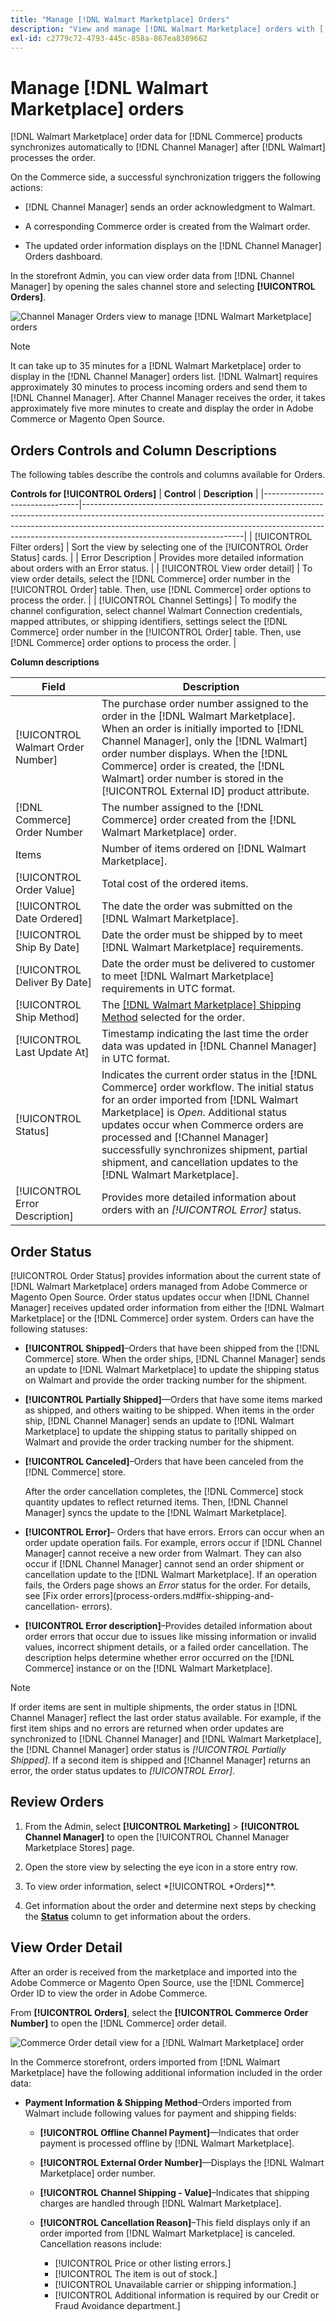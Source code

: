 ```yaml
---
title: "Manage [!DNL Walmart Marketplace] Orders"
description: "View and manage [!DNL Walmart Marketplace] orders with [!DNL Channel Manager] for Adobe Commerce and Magento Open Source."
exl-id: c2779c72-4793-445c-858a-867ea8389662
---
```

# Manage [!DNL Walmart Marketplace] orders

[!DNL Walmart Marketplace] order data for [!DNL Commerce] products synchronizes automatically to [!DNL Channel Manager] after [!DNL Walmart] processes the order.

On the Commerce side, a successful synchronization triggers the following actions:

- [!DNL Channel Manager] sends an order acknowledgment to Walmart.

- A corresponding Commerce order is created from the Walmart order.

- The updated order information displays on the [!DNL Channel Manager] Orders dashboard.

In the storefront Admin, you can view order data from [!DNL Channel Manager] by opening the sales channel store and selecting **[!UICONTROL Orders]**.

![Channel Manager Orders view to manage [!DNL Walmart Marketplace] orders](assets/orders-dashboard-view.png)

>[!NOTE]
>
>It can take up to 35 minutes for a [!DNL Walmart Marketplace] order to display in the [!DNL Channel Manager] orders list. [!DNL Walmart] requires approximately 30 minutes to process incoming orders and send them to [!DNL Channel Manager]. After Channel Manager receives the order, it takes approximately five more minutes to create and display the order in Adobe Commerce or Magento Open Source.

## Orders Controls and Column Descriptions

The following tables describe the controls and columns available for Orders.

**Controls for [!UICONTROL Orders]**
| **Control**                    | **Description**                                                                                                                                                                                                                                                                  |
|--------------------------------|----------------------------------------------------------------------------------------------------------------------------------------------------------------------------------------------------------------------------------------------------------------------------------|
| [!UICONTROL Filter orders]     | Sort the view by selecting one of the [!UICONTROL Order Status] cards.                                                                                                                                                                                                           |
| Error Description              | Provides more detailed information about orders with an Error status.                                                                                                                                                                                                            |
| [!UICONTROL View order detail] | To view order details, select the [!DNL Commerce] order number in the [!UICONTROL Order] table. Then, use [!DNL Commerce] order options to process the order.                                                                                                                    |
| [!UICONTROL Channel Settings]  | To modify the channel configuration, select channel Walmart Connection credentials, mapped attributes, or shipping identifiers, settings  select the [!DNL Commerce] order number in the [!UICONTROL Order] table. Then, use [!DNL Commerce] order options to process the order. |


**Column descriptions**

| Field                             | Description                                                                                                                                                                                                                                                                                                                                                               |
|-----------------------------------|---------------------------------------------------------------------------------------------------------------------------------------------------------------------------------------------------------------------------------------------------------------------------------------------------------------------------------------------------------------------------|
| [!UICONTROL Walmart Order Number] | The purchase order number assigned to the order in the [!DNL Walmart Marketplace]. When an order is initially imported to [!DNL Channel Manager], only the [!DNL Walmart] order number displays. When the [!DNL Commerce] order is created, the [!DNL Walmart] order number is stored in the [!UICONTROL External ID] product attribute.                                  |
| [!DNL Commerce] Order Number      | The number assigned to the [!DNL Commerce] order created from the [!DNL Walmart Marketplace] order.                                                                                                                                                                                                                                                                       |
| Items                             | Number of items ordered on [!DNL Walmart Marketplace].                                                                                                                                                                                                                                                                                                                    |
| [!UICONTROL Order Value]          | Total cost of the ordered items.                                                                                                                                                                                                                                                                                                                                          |
| [!UICONTROL Date Ordered]         | The date the order was submitted on the [!DNL Walmart Marketplace].                                                                                                                                                                                                                                                                                                       |
| [!UICONTROL Ship By Date]         | Date the order must be shipped by to meet [!DNL Walmart Marketplace] requirements.                                                                                                                                                                                                                                                                                        |
| [!UICONTROL Deliver By Date]      | Date the order must be delivered to customer to meet [!DNL Walmart Marketplace] requirements in UTC format.                                                                                                                                                                                                                                                               |
| [!UICONTROL Ship Method]          | The [[!DNL Walmart Marketplace] Shipping Method](https://sellerhelp.walmart.com/s/guide?article=000007893) selected for the order.                                                                                                                                                                                                                                        |
| [!UICONTROL Last Update At]       | Timestamp indicating the last time the order data was updated in [!DNL Channel Manager] in UTC format.                                                                                                                                                                                                                                                                    |
| [!UICONTROL Status]               | Indicates the current order status in the [!DNL Commerce] order workflow. The initial status for an order imported from [!DNL Walmart Marketplace] is _Open_. Additional status updates occur when Commerce orders are processed and [!Channel Manager] successfully synchronizes shipment, partial shipment, and cancellation updates to the [!DNL Walmart Marketplace]. |
| [!UICONTROL Error Description]    | Provides more detailed information about orders with an _[!UICONTROL Error]_ status.                                                                                                                                                                                                                                                                                      |

## Order Status


[!UICONTROL Order Status] provides information about the current state of [!DNL Walmart Marketplace] orders managed from Adobe Commerce or Magento Open Source. Order status updates occur when [!DNL Channel Manager] receives updated order information from either the [!DNL Walmart Marketplace] or the [!DNL Commerce] order system. Orders can have the following statuses:           

- **[!UICONTROL Shipped]**–Orders that have been shipped from the [!DNL Commerce] store. When the order ships, [!DNL Channel Manager] sends an update to [!DNL Walmart Marketplace] to update the shipping status on Walmart and provide the order tracking number for the shipment.

- **[!UICONTROL Partially Shipped]**—Orders that have some items marked as shipped, and others waiting to be shipped. When items in the order ship, [!DNL Channel Manager] sends an update to [!DNL Walmart Marketplace] to update the shipping status to paritally shipped on Walmart and provide the order tracking number for the shipment. 

- **[!UICONTROL Canceled]**–Orders that have been canceled from the [!DNL Commerce] store.

  After the order cancellation completes, the [!DNL Commerce] stock quantity updates to reflect returned items. Then, [!DNL Channel Manager] syncs the update to the [!DNL Walmart Marketplace].

- **[!UICONTROL Error]**– Orders that have errors. Errors can occur when an order update operation fails. For example, errors occur if [!DNL Channel Manager] cannot receive a new order from Walmart. They can also occur if [!DNL Channel Manager] cannot send an order shipment or cancellation update to the [!DNL Walmart Marketplace]. If an operation fails, the Orders page shows an _Error_ status for the order. For details, see [Fix order errors](process-orders.md#fix-shipping-and-cancellation- errors).

- **[!UICONTROL Error description]**–Provides detailed information about order errors that occur due to issues like 
missing information or invalid values, incorrect shipment details, or a failed order cancellation. The description helps determine whether error occurred on the [!DNL Commerce] instance or on the [!DNL Walmart Marketplace].

>[!NOTE]
>
>If order items are sent in multiple shipments, the order status in [!DNL Channel Manager] reflect the last order status available. For example, if the first item ships and no errors are returned when order updates are synchronized to [!DNL Channel Manager] and [!DNL Walmart Marketplace], the [!DNL Channel Manager] order status is _[!UICONTROL Partially Shipped]_.  If a second item is shipped and [!Channel Manager] returns an error, the order status updates to _[!UICONTROL Error]_.

## Review Orders

1. From the Admin, select **[!UICONTROL Marketing]** > **[!UICONTROL Channel Manager]** to open the [!UICONTROL Channel Manager Marketplace Stores] page.

1. Open the store view by selecting the eye icon in a store entry row.

1. To view order information, select *[!UICONTROL *Orders]**.

1. Get information about the order and determine next steps by checking the **[Status](#about-order-status)** column to get information about the orders.

## View Order Detail

After an order is received from the marketplace and imported into the Adobe Commerce or Magento Open Source, use the [!DNL Commerce] Order ID to view the order in Adobe Commerce.

From **[!UICONTROL Orders]**, select the **[!UICONTROL Commerce Order Number]** to open the [!DNL Commerce] order detail.

![Commerce Order detail view for a [!DNL Walmart Marketplace] order](assets/order-detail-with-external-order-id.png)

In the Commerce storefront, orders imported from [!DNL Walmart Marketplace] have the following additional information included in the order data:

- **Payment Information & Shipping Method**–Orders imported from Walmart include following values for payment and shipping fields:

  - **[!UICONTROL Offline Channel Payment]**—Indicates that order payment is processed offline by [!DNL Walmart Marketplace].

  - **[!UICONTROL External Order Number]**—Displays the [!DNL Walmart Marketplace] order number.

  - **[!UICONTROL Channel Shipping - Value]**–Indicates that shipping charges are handled through [!DNL Walmart Marketplace].

  - **[!UICONTROL Cancellation Reason]**–This field displays only if an order imported from [!DNL Walmart Marketplace] is canceled. Cancellation reasons include:

    - [!UICONTROL Price or other listing errors.]
    - [!UICONTROL The item is out of stock.]
    - [!UICONTROL Unavailable carrier or shipping information.]
    - [!UICONTROL Additional information is required by our Credit or Fraud Avoidance department.]
    
